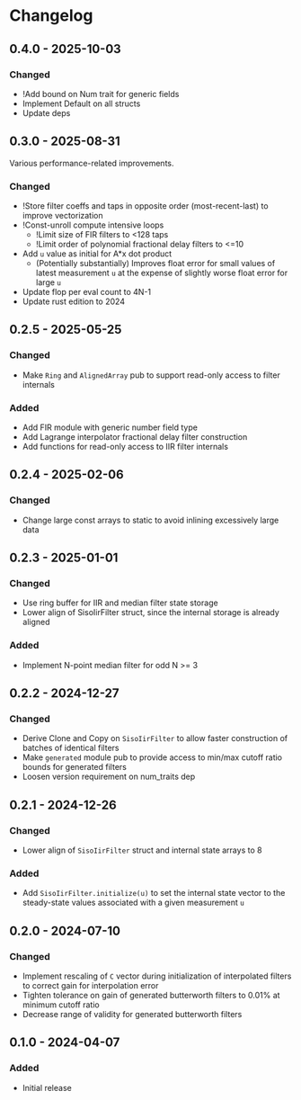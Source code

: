# Changelog

## 0.4.0 - 2025-10-03

### Changed

* !Add bound on Num trait for generic fields
* Implement Default on all structs
* Update deps

## 0.3.0 - 2025-08-31

Various performance-related improvements.

### Changed

* !Store filter coeffs and taps in opposite order (most-recent-last) to improve vectorization
* !Const-unroll compute intensive loops
    * !Limit size of FIR filters to <128 taps
    * !Limit order of polynomial fractional delay filters to <=10
* Add `u` value as initial for A*x dot product
    * (Potentially substantially) Improves float error for small values of latest measurement
      `u` at the expense of slightly worse float error for large `u`
* Update flop per eval count to 4N-1
* Update rust edition to 2024

## 0.2.5 - 2025-05-25

### Changed

* Make `Ring` and `AlignedArray` pub to support read-only access to filter internals

### Added

* Add FIR module with generic number field type
* Add Lagrange interpolator fractional delay filter construction
* Add functions for read-only access to IIR filter internals

## 0.2.4 - 2025-02-06

### Changed

* Change large const arrays to static to avoid inlining excessively large data

## 0.2.3 - 2025-01-01

### Changed

* Use ring buffer for IIR and median filter state storage
* Lower align of SisoIirFilter struct, since the internal storage is already aligned

### Added

* Implement N-point median filter for odd N >= 3

## 0.2.2 - 2024-12-27

### Changed

* Derive Clone and Copy on `SisoIirFilter` to allow faster construction of batches of identical filters
* Make `generated` module pub to provide access to min/max cutoff ratio bounds for generated filters
* Loosen version requirement on num_traits dep

## 0.2.1 - 2024-12-26

### Changed

* Lower align of `SisoIirFilter` struct and internal state arrays to 8

### Added

* Add `SisoIirFilter.initialize(u)` to set the internal state vector to the steady-state values associated with a given measurement `u`

## 0.2.0 - 2024-07-10

### Changed

* Implement rescaling of `C` vector during initialization of interpolated filters to correct gain for interpolation error
* Tighten tolerance on gain of generated butterworth filters to 0.01% at minimum cutoff ratio
* Decrease range of validity for generated butterworth filters

## 0.1.0 - 2024-04-07

### Added

* Initial release
